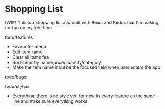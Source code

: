 # Shopping List

[WIP] This is a shopping list app built with React and Redux that I'm making for fun on my free time

todo/features:

- Favourites menu
- Edit item name
- Clear all items fea
- Sort items by name/price/quantity/category
- Make the item name input be the focused field when user enters the app

todo/bugs:

todo/styles:

- Everything. there is no style yet. for now its every feature on the same line and make sure everything works
